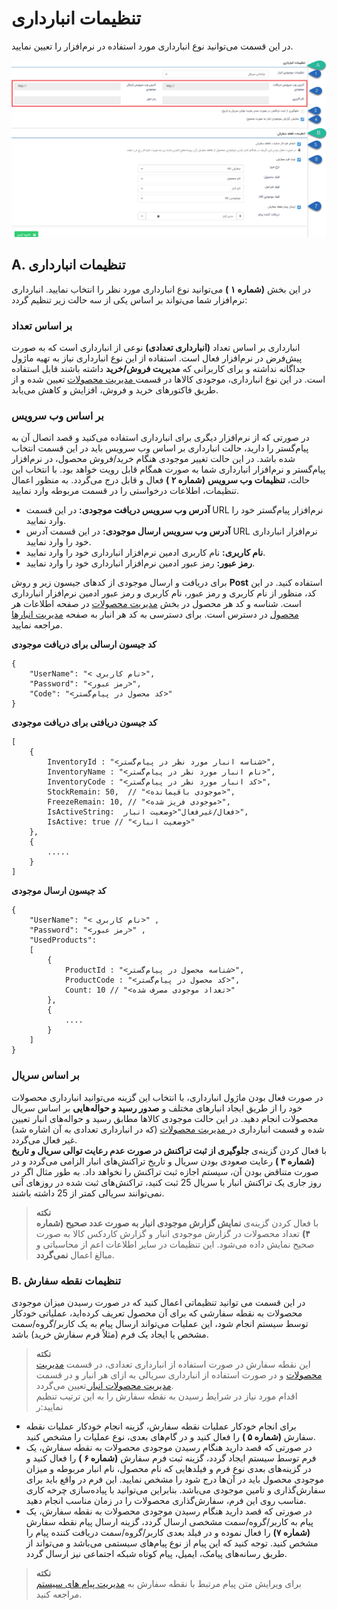 # تنظیمات انبارداری

در این قسمت می‌توانید نوع انبارداری مورد استفاده در نرم‌افزار را تعیین نمایید.

![تنظیمات انبارداری](Warehousing2.png)

## A. تنظیمات انبارداری
در این بخش **(شماره ۱ )** می‌توانید نوع انبارداری مورد نظر را انتخاب نمایید. انبارداری نرم‌افزار شما می‌تواند بر اساس یکی از سه حالت زیر تنظیم گردد:

### بر اساس تعداد
انبارداری بر اساس تعداد **(انبارداری تعدادی)** نوعی از انبارداری است که به صورت پیش‌فرض در نرم‌افزار فعال است. استفاده از این نوع انبارداری نیاز به تهیه ماژول جداگانه نداشته و برای کاربرانی که **مدیریت فروش/خرید** داشته باشند قابل استفاده است. در این نوع انبارداری، موجودی کالاها در قسمت[ مدیریت محصولات](https://github.com/1stco/PayamGostarDocs/blob/master/Help/Basic-Information/Product-management/Product-management.md) تعیین شده و از طریق فاکتورهای خرید و فروش، افزایش و کاهش می‌یابد.

### بر اساس وب‌ سرویس
در صورتی که از نرم‌افزار دیگری برای انبارداری استفاده می‌کنید و قصد اتصال آن به پیام‌گستر را دارید،‌ حالت انبارداری بر اساس وب‌ سرویس باید در این قسمت انتخاب شده باشد. در این حالت تغییر موجودی هنگام خرید/فروش محصول، در نرم‌افزار پیام‌گستر و نرم‌افزار انبارداری شما به صورت همگام قابل رویت خواهد بود. 
با انتخاب این حالت، **تنظیمات وب سرویس** **(شماره ۲ )** فعال و قابل درج می‌گردد. به منظور اعمال تنظیمات، اطلاعات درخواستی را در قسمت مربوطه وارد نمایید.
- **آدرس وب سرویس دریافت موجودی:** در این قسمت URL نرم‌افزار پیام‌گستر خود را وارد نمایید.
- **آدرس وب سرویس ارسال موجودی:** در این قسمت آدرس URL نرم‌افزار انبارداری خود را وارد نمایید.
- **نام کاربری:** نام کاربری ادمین نرم‌افزار انبارداری خود را وارد نمایید.
- **رمز عبور:** رمز عبور ادمین نرم‌افزار انبارداری خود را وارد نمایید.

برای دریافت و ارسال موجودی از کدهای جیسون زیر و روش **Post** استفاده کنید. در این کد، منظور از نام‌ کاربری و رمز عبور، نام کاربری و رمز عبور ادمین نرم‌افزار انبارداری است. شناسه و کد هر محصول در بخش [مدیریت محصولات](https://github.com/1stco/PayamGostarDocs/blob/master/Help/Basic-Information/Product-management/Product-management.md) در صفحه اطلاعات هر [محصول](https://github.com/1stco/PayamGostarDocs/blob/master/Help/Basic-Information/Product-management/Add-product/Add-product.md) در دسترس است. برای دسترسی به کد هر انبار به صفحه [مدیریت انبارها](https://github.com/1stco/PayamGostarDocs/blob/master/Help/Settings/Warehouse-management/warehouse-new.md) مراجعه نمایید.<br>

**کد جیسون ارسالی برای دریافت موجودی**

```
{
    "UserName": "< نام کاربری>",
    "Password": "<رمز عبور>",
    "Code": "<کد محصول در پیام‌گستر>" 
}
```

**کد جیسون دریافتی برای دریافت موجودی**

```
[
    {
        InventoryId : "<شناسه انبار مورد نظر در پیام‌گستر>",
        InventoryName : "<نام انبار مورد نظر در پیام‌گستر>",
        InventoryCode : "<کد انبار مورد نظر در پیام‌گستر>",
        StockRemain: 50,  // "<موجودی باقیمانده>",
        FreezeRemain: 10, // "<موجودی فریز شده>",
        IsActiveString:  فعال/غیرفعال"<وضعیت انبار>",
        IsActive: true // "<وضعیت انبار>"
    },
    {
        .....
    }
] 
```

**کد جیسون ارسال موجودی**

``` 
{
    "UserName": "< نام کاربری>" ,
    "Password": "<رمز عبور>" ,
    "UsedProducts":
    [
        {
            ProductId : "<شناسه محصول در پیام‌گستر>",
            ProductCode : "<کد محصول در پیام‌گستر>",
            Count: 10 // "<تعداد موجودی مصرف شده>"
        },
        {
            ....
        }
    ] 
}
```

### بر اساس سریال
در صورت فعال بودن ماژول انبارداری، با انتخاب این گزینه می‌توانید انبارداری محصولات خود را از طریق ایجاد انبارهای مختلف و **صدور رسید و حواله‌هایی** بر اساس سریال محصولات انجام دهید. در این حالت موجودی کالاها مطابق رسید و حواله‌های انبار تعیین شده و قسمت انبارداری در[ مدیریت محصولات](https://github.com/1stco/PayamGostarDocs/blob/master/Help/Basic-Information/Product-management/Product-management.md) (که در انبارداری تعدادی به آن اشاره شد) غیر فعال می‌گردد.<br>
با فعال کردن گزینه‌ی **جلوگیری از ثبت تراکنش در صورت عدم رعایت توالی سریال و تاریخ** **(شماره ۳ )** رعایت صعودی بودن سریال و تاریخ تراکنش‌های انبار الزامی می‌گردد و در صورت متناقض بودن آن، سیستم اجازه ثبت تراکنش را نخواهد داد. به طور مثال اگر در روز جاری یک تراکنش انبار با سریال 25 ثبت کنید، تراکنش‌های ثبت شده در روزهای آتی نمی‌توانند سریالی کمتر از 25 داشته باشند.<br>
> **نکته**<br>
> با فعال کردن گزینه‌ی **نمایش گزارش موجودی انبار به صورت عدد صحیح (شماره ۴)** تعداد محصولات در گزارش موجودی انبار و گزارش کاردکس کالا به صورت صحیح نمایش داده می‌شود. این تنظیمات در سایر اطلاعات اعم از محاسباتی و مبالغ اعمال **نمی‌گردد**. <br>

### B. تنظیمات نقطه سفارش

در این قسمت می توانید تنظیماتی اعمال کنید که در صورت رسیدن میزان موجودی محصولات به نقطه سفارشی که برای آن محصول تعریف کرده‌اید، عملیاتی خودکار توسط سیستم انجام شود، این عملیات می‌تواند ارسال پیام به یک کاربر/گروه/سمت مشخص یا ایجاد یک فرم (مثلاً فرم سفارش خرید) باشد.

> **نکته** <br> 
> این نقطه سفارش در صورت استفاده از انبارداری تعدادی، در قسمت [مدیریت محصولات](https://github.com/1stco/PayamGostarDocs/blob/master/Help/Basic-Information/Product-management/Product-management.md) و در صورت استفاده از انبارداری سریالی به ازای هر انبار و در قسمت [مدیریت محصولات انبار ](https://github.com/1stco/PayamGostarDocs/blob/master/Help/Settings/Warehouse-management/manage-mahsool.md) تعیین می‌گردد.<br> 
اقدام مورد نیاز در شرایط رسیدن به نقطه سفارش را به این ترتیب تنظیم نمایید:ر
- برای انجام خودکار عملیات نقطه سفارش، گزینه انجام خودکار عملیات نقطه سفارش **(شماره ۵ )** را فعال کنید و در گام‌های بعدی، نوع عملیات را مشخص کنید.
- در صورتی که قصد دارید هنگام رسیدن موجودی محصولات به نقطه سفارش، یک فرم توسط سیستم ایجاد گردد، گزینه ثبت فرم سفارش **(شماره ۶ )** را فعال کنید و در گزینه‌های بعدی نوع فرم و فیلدهایی که نام محصول، نام انبار مربوطه و میزان موجودی محصول باید در آن‌ها درج شود را مشخص نمایید. این فرم در واقع باید برای سفارش‌گذاری و تامین موجودی می‌باشد. بنابراین می‌توانید با پیاده‌سازی چرخه کاری مناسب روی این فرم، سفارش‌گذاری محصولات را در زمان مناسب انجام دهید.
- در صورتی که قصد دارید هنگام رسیدن موجودی محصولات به نقطه سفارش، یک پیام به کاربر/گروه/سمت مشخصی ارسال گردد، گزینه ارسال پیام نقطه سفارش **(شماره ۷)** را فعال نموده و در فیلد بعدی کاربر/گروه/سمت دریافت کننده پیام را مشخص کنید. توجه کنید که این پیام از نوع پیام‌های سیستمی می‌باشد و می‌تواند از طریق رسانه‌های پیامک، ایمیل، پیام کوتاه شبکه اجتماعی نیز ارسال گردد.

> **نکته** <br> 
> برای ویرایش متن پیام مرتبط با نقطه سفارش به [مدیریت پیام های سیستم](https://github.com/1stco/PayamGostarDocs/blob/master/Help/Basic-Information/Manage-system-messages/Manage-system-messages.md) مراجعه کنید.



